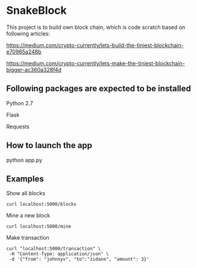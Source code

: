 # SnakeBlock
This project is to build own block chain, which is code scratch based on following articles:

https://medium.com/crypto-currently/lets-build-the-tiniest-blockchain-e70965a248b

https://medium.com/crypto-currently/lets-make-the-tiniest-blockchain-bigger-ac360a328f4d

## Following packages are expected to be installed

  Python 2.7
  
  Flask
  
  Requests
  
## How to launch the app

  python app.py
  
## Examples

  Show all blocks
  
    curl localhost:5000/blocks
  
  Mine a new block
  
    curl localhost:5000/mine
    
  Make transaction
  
    curl "localhost:5000/transaction" \
     -H "Content-Type: application/json" \
     -d '{"from": "johnnyv", "to":"zidane", "amount": 3}'
